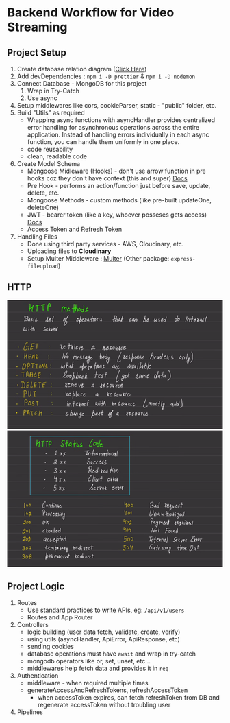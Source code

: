 # Backend Workflow for Video Streaming

## Project Setup

1. Create database relation diagram ([Click Here](https://app.eraser.io/workspace/YtPqZ1VogxGy1jzIDkzj))
2. Add devDependencies : `npm i -D prettier` & `npm i -D nodemon`
3. Connect Database - MongoDB for this project
   1. Wrap in Try-Catch
   2. Use async
4. Setup middlewares like cors, cookieParser, static - "public" folder, etc.
5. Build "Utils" as required
   - Wrapping async functions with asyncHandler provides centralized error handling for asynchronous operations across the entire application. Instead of handling errors individually in each async function, you can handle them uniformly in one place.
   - code reusability
   - clean, readable code
6. Create Model Schema
   - Mongoose Midleware (Hooks) - don't use arrow function in pre hooks coz they don't have context (this and super) [Docs](https://mongoosejs.com/docs/middleware.html)
   - Pre Hook - performs an action/function just before save, update, delete, etc.
   - Mongoose Methods - custom methods (like pre-built updateOne, deleteOne)
   - JWT - bearer token (like a key, whoever posseses gets access) [Docs](https://github.com/auth0/node-jsonwebtoken)
   - Access Token and Refresh Token
7. Handling Files
   - Done using third party services - AWS, Cloudinary, etc.
   - Uploading files to **Cloudinary**
   - Setup Multer Middleware : [Multer](https://github.com/expressjs/multer) (Other package: `express-fileupload`)

## HTTP

![HTTP Methods](image-1.png)
![HTTP Status Code](image.png)

## Project Logic

1. Routes
   - Use standard practices to write APIs, eg: `/api/v1/users`
   - Routes and App Router
2. Controllers
   - logic building (user data fetch, validate, create, verify)
   - using utils (asyncHandler, ApiError, ApiResponse, etc)
   - sending cookies
   - database operations must have `await` and wrap in try-catch
   - mongodb operators like or, set, unset, etc...
   - middlewares help fetch data and provides it in `req`
3. Authentication
   - middleware - when required multiple times
   - generateAccessAndRefreshTokens, refreshAccessToken
      - when accessToken expires, can fetch refreshToken from DB and regenerate accessToken without troubling user
4. Pipelines
